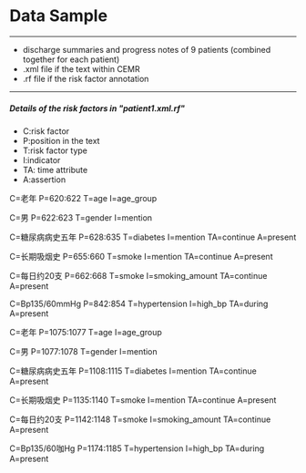 # Data Sample

---
- discharge summaries and progress notes of 9 patients (combined together for each patient)
- .xml file if the text within CEMR
- .rf file if the risk factor annotation

---
##### Details of the risk factors in "patient1.xml.rf"
- C:risk factor
- P:position in the text
- T:risk factor type
- I:indicator
- TA: time attribute
- A:assertion


C=老年 P=620:622 T=age I=age_group

C=男 P=622:623 T=gender I=mention

C=糖尿病病史五年 P=628:635 T=diabetes I=mention TA=continue A=present

C=长期吸烟史 P=655:660 T=smoke I=mention TA=continue A=present

C=每日约20支 P=662:668 T=smoke I=smoking_amount TA=continue A=present

C=Bp135/60mmHg P=842:854 T=hypertension I=high_bp TA=during A=present

C=老年 P=1075:1077 T=age I=age_group

C=男 P=1077:1078 T=gender I=mention

C=糖尿病病史五年 P=1108:1115 T=diabetes I=mention TA=continue A=present

C=长期吸烟史 P=1135:1140 T=smoke I=mention TA=continue A=present

C=每日约20支 P=1142:1148 T=smoke I=smoking_amount TA=continue A=present

C=Bp135/60咖Hg P=1174:1185 T=hypertension I=high_bp TA=during A=present
